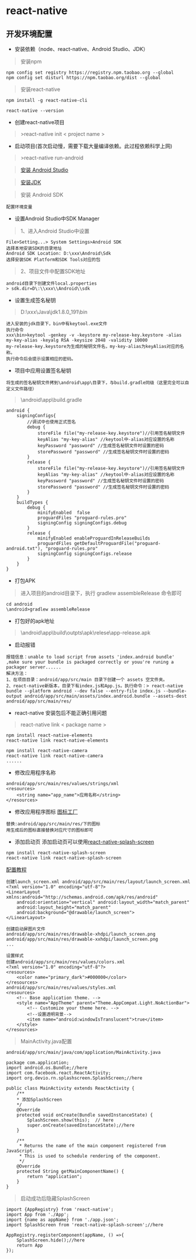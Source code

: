 # react-native

## 开发环境配置
* 安装依赖（node、react-native、Android Studio、JDK）
> 安装npm
```javscript
npm config set registry https://registry.npm.taobao.org --global
npm config set disturl https://npm.taobao.org/dist --global
```
> 安装react-native
```javscript
npm install -g react-native-cli

react-native --version

```
* 创建react-native项目
> \>react-native init < project name >
* 启动项目(首次启动慢，需要下载大量编译依赖。此过程依赖科学上网)
> \>react-native run-android

> [安装 Android Studio](https://developer.android.com/studio/)

> [安装JDK](https://www.oracle.com/technetwork/java/javase/downloads/jdk8-downloads-2133151.html)

> 安装 Android SDK
```javscript
配置环境变量
```
* 设置Android Studio中SDK Manager
> 1、进入Android Studio中设置
```javscript
File>Setting...> System Settings>Android SDK
选择本地安装SDK的目录地址
Android SDK Location: D:\xxx\Android\Sdk
选择安装SDK Platform和SDK Tools对应的包
```
> 2、项目文件中配置SDK地址
```javscript
android目录下创建文件local.properties
> sdk.dir=D\:\\xxx\\Android\\sdk
```

* 设置生成签名秘钥
> D:\xxx\Java\jdk1.8.0_191\bin
```javscript
进入安装的jdk目录下，bin中有keytool.exe文件
执行命令
xxx\bin>keytool -genkey -v -keystore my-release-key.keystore -alias my-key-alias -keyalg RSA -keysize 2048 -validity 10000
my-release-key.keystore为生成的秘钥文件名，my-key-alias为keyAlias对应的名称。
执行命令后会提示设置相应的密码。
```
* 项目中应用设置签名秘钥
```javscript
将生成的签名秘钥文件拷到\android\app\目录下，与build.gradle同级（这里完全可以自定义文件路径）

```
> \android\app\build.gradle
```javscript
android {
	signingConfigs{
		//调试中也使用正式签名
		debug {
			storeFile file("my-release-key.keystore")//引用签名秘钥文件
			keyAlias "my-key-alias" //keytool中-alias对应设置的名称
			keyPassword "password" //生成签名秘钥文件时设置的密码
			storePassword "password" //生成签名秘钥文件时设置的密码
		}
		release {
			storeFile file("my-release-key.keystore")//引用签名秘钥文件
			keyAlias "my-key-alias" //keytool中-alias对应设置的名称
			keyPassword "password" //生成签名秘钥文件时设置的密码
			storePassword "password" //生成签名秘钥文件时设置的密码
		}
	}
	buildTypes {
		debug {
			minifyEnabled  false
			proguardFiles "proguard-rules.pro"
			signingConfig signingConfigs.debug
		}
		release {
			minifyEnabled enableProguardInReleaseBuilds
			proguardFiles getDefaultProguardFile("proguard-android.txt"), "proguard-rules.pro"
			signingConfig signingConfigs.release
		}
	}
}
```

* 打包APK
> 进入项目的android目录下，执行 gradlew assembleRelease 命令即可
```javscript
cd android
\android>gradlew assembleRelease
```

* 打包好的apk地址
> \android\app\build\outpts\apk\relese\app-release.apk



* 启动报错
```javscript
报错信息：unable to load script from assets 'index.android bundle'  ,make sure your bundle is packaged correctly or youu're runing a packager server......
解决方法：
1、在项目目录：android/app/src/main 目录下创建一个 assets 空文件夹。
2、react-native新版本，目录下有index.js和App.js。执行命令：> react-native bundle --platform android --dev false --entry-file index.js --bundle-output android/app/src/main/assets/index.android.bundle --assets-dest android/app/src/main/res/
```

* react-native 安装包后不能正确引用问题
> react-native link < package name >
```
npm install react-native-elements
react-native link react-native-elements

npm install react-native-camera
react-native link react-native-camera
......
```
* 修改应用程序名称
```
android/app/src/main/res/values/strings/xml
<resources>
    <string name="app_name">应用名称</string>
</resources>
```
* 修改应用程序图标
[图标工厂](https://icon.wuruihong.com/)
```
替换:android/app/src/main/res/下的图标
用生成后的图标直接替换对应尺寸的图标即可
```
* 添加启动页
添加启动页可以使用[react-native-splash-screen](https://github.com/crazycodeboy/react-native-splash-screen)
```
npm install react-native-splash-screen
react-native link react-native-splash-screen

```
[配置教程](https://github.com/crazycodeboy/react-native-splash-screen)
```
创建launch_screen.xml android/app/src/main/res/layout/launch_screen.xml
<?xml version="1.0" encoding="utf-8"?>
<LinearLayout xmlns:android="http://schemas.android.com/apk/res/android"
    android:orientation="vertical" android:layout_width="match_parent"
    android:layout_height="match_parent"
    android:background="@drawable/launch_screen">
</LinearLayout>

创建启动屏图片文件
android/app/src/main/res/drawable-xhdpi/launch_screen.png
android/app/src/main/res/drawable-xxhdpi/launch_screen.png
...

设置样式
创建android/app/src/main/res/values/colors.xml
<?xml version="1.0" encoding="utf-8"?>
<resources>
    <color name="primary_dark">#000000</color>
</resources>
android/app/src/main/res/values/styles.xml
<resources>
    <!-- Base application theme. -->
    <style name="AppTheme" parent="Theme.AppCompat.Light.NoActionBar">
        <!-- Customize your theme here. -->
        <!--设置透明背景-->
        <item name="android:windowIsTranslucent">true</item>
    </style>
</resources>
```
> MainActivity.java配置
```
android/app/src/main/java/com/application/MainActivity.java

package com.application;
import android.os.Bundle;//here
import com.facebook.react.ReactActivity;
import org.devio.rn.splashscreen.SplashScreen;//here

public class MainActivity extends ReactActivity {
    /**
    * 添加SplashScreen
    */
    @Override
    protected void onCreate(Bundle savedInstanceState) {
        SplashScreen.show(this);  // here
        super.onCreate(savedInstanceState);//here
    }

    /**
     * Returns the name of the main component registered from JavaScript.
     * This is used to schedule rendering of the component.
     */
    @Override
    protected String getMainComponentName() {
        return "application";
    }
}

```
> 启动成功后隐藏SplashScreen
```
import {AppRegistry} from 'react-native';
import App from './App';
import {name as appName} from './app.json';
import SplashScreen from 'react-native-splash-screen';//here

AppRegistry.registerComponent(appName, () =>{
    SplashScreen.hide();//here
    return App
});

```